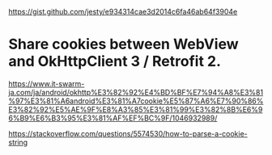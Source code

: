 https://gist.github.com/jesty/e934314cae3d2014c6fa46ab64f3904e

# Share cookies between WebView and OkHttpClient 3 / Retrofit 2.


https://www.it-swarm-ja.com/ja/android/okhttp%E3%82%92%E4%BD%BF%E7%94%A8%E3%81%97%E3%81%A6android%E3%81%A7cookie%E5%87%A6%E7%90%86%E3%82%92%E5%AE%9F%E8%A3%85%E3%81%99%E3%82%8B%E6%96%B9%E6%B3%95%E3%81%AF%EF%BC%9F/1046932989/


https://stackoverflow.com/questions/5574530/how-to-parse-a-cookie-string
